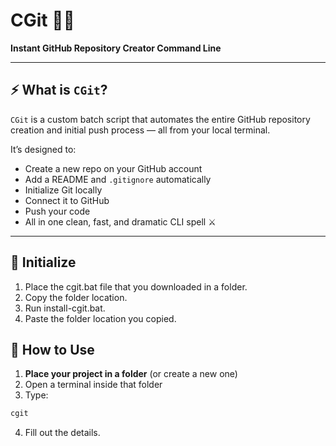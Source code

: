 # CGit 🧙‍♂️

**Instant GitHub Repository Creator Command Line**  

---

## ⚡ What is `CGit`?

`CGit` is a custom batch script that automates the entire GitHub repository creation and initial push process — all from your local terminal.

It’s designed to:
- Create a new repo on your GitHub account
- Add a README and `.gitignore` automatically
- Initialize Git locally
- Connect it to GitHub
- Push your code
- All in one clean, fast, and dramatic CLI spell ⚔️

---
## 🤖 Initialize
1. Place the cgit.bat file that you downloaded in a folder.
2. Copy the folder location.
3. Run install-cgit.bat.
4. Paste the folder location you copied.

## 🚀 How to Use

1. **Place your project in a folder** (or create a new one)
2. Open a terminal inside that folder
3. Type:

```bash
cgit
```
4. Fill out the details.
